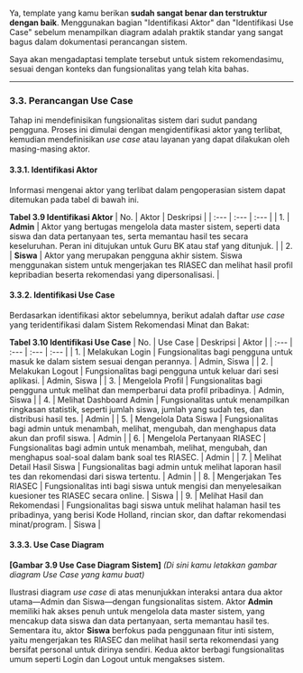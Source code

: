 Ya, template yang kamu berikan **sudah sangat benar dan terstruktur dengan baik**. Menggunakan bagian "Identifikasi Aktor" dan "Identifikasi Use Case" sebelum menampilkan diagram adalah praktik standar yang sangat bagus dalam dokumentasi perancangan sistem.

Saya akan mengadaptasi template tersebut untuk sistem rekomendasimu, sesuai dengan konteks dan fungsionalitas yang telah kita bahas.

---

### **3.3. Perancangan Use Case**

Tahap ini mendefinisikan fungsionalitas sistem dari sudut pandang pengguna. Proses ini dimulai dengan mengidentifikasi aktor yang terlibat, kemudian mendefinisikan *use case* atau layanan yang dapat dilakukan oleh masing-masing aktor.

#### **3.3.1. Identifikasi Aktor**

Informasi mengenai aktor yang terlibat dalam pengoperasian sistem dapat ditemukan pada tabel di bawah ini.

**Tabel 3.9 Identifikasi Aktor**
| No. | Aktor | Deskripsi |
| :--- | :--- | :--- |
| 1. | **Admin** | Aktor yang bertugas mengelola data master sistem, seperti data siswa dan data pertanyaan tes, serta memantau hasil tes secara keseluruhan. Peran ini ditujukan untuk Guru BK atau staf yang ditunjuk. |
| 2. | **Siswa** | Aktor yang merupakan pengguna akhir sistem. Siswa menggunakan sistem untuk mengerjakan tes RIASEC dan melihat hasil profil kepribadian beserta rekomendasi yang dipersonalisasi. |

#### **3.3.2. Identifikasi Use Case**

Berdasarkan identifikasi aktor sebelumnya, berikut adalah daftar *use case* yang teridentifikasi dalam Sistem Rekomendasi Minat dan Bakat:

**Tabel 3.10 Identifikasi Use Case**
| No. | Use Case | Deskripsi | Aktor |
| :--- | :--- | :--- | :--- |
| 1. | Melakukan Login | Fungsionalitas bagi pengguna untuk masuk ke dalam sistem sesuai dengan perannya. | Admin, Siswa |
| 2. | Melakukan Logout | Fungsionalitas bagi pengguna untuk keluar dari sesi aplikasi. | Admin, Siswa |
| 3. | Mengelola Profil | Fungsionalitas bagi pengguna untuk melihat dan memperbarui data profil pribadinya. | Admin, Siswa |
| 4. | Melihat Dashboard Admin | Fungsionalitas untuk menampilkan ringkasan statistik, seperti jumlah siswa, jumlah yang sudah tes, dan distribusi hasil tes. | Admin |
| 5. | Mengelola Data Siswa | Fungsionalitas bagi admin untuk menambah, melihat, mengubah, dan menghapus data akun dan profil siswa. | Admin |
| 6. | Mengelola Pertanyaan RIASEC | Fungsionalitas bagi admin untuk menambah, melihat, mengubah, dan menghapus soal-soal dalam bank soal tes RIASEC. | Admin |
| 7. | Melihat Detail Hasil Siswa | Fungsionalitas bagi admin untuk melihat laporan hasil tes dan rekomendasi dari siswa tertentu. | Admin |
| 8. | Mengerjakan Tes RIASEC | Fungsionalitas inti bagi siswa untuk mengisi dan menyelesaikan kuesioner tes RIASEC secara online. | Siswa |
| 9. | Melihat Hasil dan Rekomendasi | Fungsionalitas bagi siswa untuk melihat halaman hasil tes pribadinya, yang berisi Kode Holland, rincian skor, dan daftar rekomendasi minat/program. | Siswa |

#### **3.3.3. Use Case Diagram**

**[Gambar 3.9 Use Case Diagram Sistem]**
*(Di sini kamu letakkan gambar diagram Use Case yang kamu buat)*

Ilustrasi diagram *use case* di atas menunjukkan interaksi antara dua aktor utama—Admin dan Siswa—dengan fungsionalitas sistem. Aktor **Admin** memiliki hak akses penuh untuk mengelola data master sistem, yang mencakup data siswa dan data pertanyaan, serta memantau hasil tes. Sementara itu, aktor **Siswa** berfokus pada penggunaan fitur inti sistem, yaitu mengerjakan tes RIASEC dan melihat hasil serta rekomendasi yang bersifat personal untuk dirinya sendiri. Kedua aktor berbagi fungsionalitas umum seperti Login dan Logout untuk mengakses sistem.